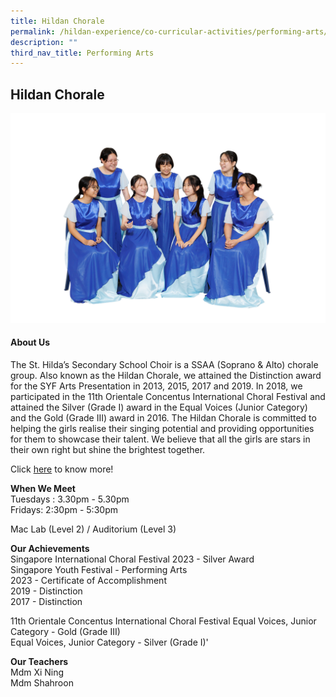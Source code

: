 ```yaml
---
title: Hildan Chorale
permalink: /hildan-experience/co-curricular-activities/performing-arts/hildan-chorale/
description: ""
third_nav_title: Performing Arts
---
```

Hildan Chorale
--------------

![](/images/Hildan%20Experience/CCA/choir_cca.jpg)

#### About Us

The St. Hilda’s Secondary School Choir is a SSAA (Soprano &amp; Alto) chorale group. Also known as the&nbsp;Hildan&nbsp;Chorale, we attained the Distinction award for the SYF Arts Presentation in 2013, 2015, 2017 and 2019. In 2018, we participated in the 11th Orientale Concentus International Choral Festival and attained the Silver (Grade I) award in the Equal Voices (Junior Category) and the Gold (Grade III) award in 2016. The&nbsp;Hildan&nbsp;Chorale is committed to helping the girls&nbsp;realise&nbsp;their singing potential and providing opportunities for them to showcase their talent. We believe that all the girls are stars in their own right but shine the brightest together.

Click&nbsp;[here](/files/CCA/Chorale.pdf)&nbsp;to know more!

**When We Meet** <br>
Tuesdays :&nbsp;3.30pm - 5.30pm&nbsp;  
Fridays:&nbsp;2:30pm - 5:30pm

Mac Lab (Level 2) / Auditorium (Level 3)

**Our Achievements**<br>
Singapore International Choral Festival 2023 - Silver Award<br>
Singapore Youth Festival - Performing Arts  <br>
2023 - Certificate of Accomplishment<br>
2019 - Distinction  <br>
2017 - Distinction <br>
  
11th Orientale Concentus International Choral Festival 
Equal Voices, Junior Category - Gold (Grade III)  
Equal Voices, Junior Category -&nbsp;Silver (Grade I)'

**Our Teachers** <br>
Mdm Xi Ning  
Mdm Shahroon